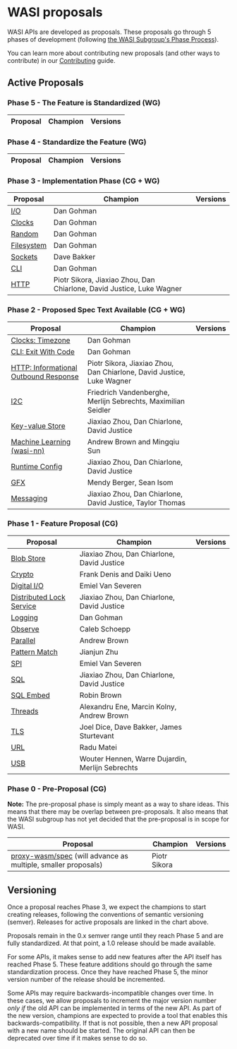 # WASI proposals

WASI APIs are developed as proposals. These proposals go through 5 phases of development (following [the WASI Subgroup's Phase Process]).

You can learn more about contributing new proposals (and other ways to contribute) in our [Contributing] guide.

[the WASI Subgroup's Phase Process]: https://github.com/WebAssembly/WASI/blob/main/Contributing.md#the-phase-process
[Contributing]: https://github.com/WebAssembly/WASI/blob/main/Contributing.md

## Active Proposals

### Phase 5 - The Feature is Standardized (WG)

| Proposal                                                                       | Champion                               | Versions |
| ------------------------------------------------------------------------------ | -------------------------------------- | -------- |

### Phase 4 - Standardize the Feature (WG)

| Proposal                                                                       | Champion                               | Versions |
| ------------------------------------------------------------------------------ | -------------------------------------- | -------- |

### Phase 3 - Implementation Phase (CG + WG)

| Proposal                                                                       | Champion                               | Versions |
| ------------------------------------------------------------------------------ | -------------------------------------- | -------- |
| [I/O][wasi-io]                                                                 | Dan Gohman                             |          |
| [Clocks][wasi-clocks]                                                          | Dan Gohman                             |          |
| [Random][wasi-random]                                                          | Dan Gohman                             |          |
| [Filesystem][wasi-filesystem]                                                  | Dan Gohman                             |          |
| [Sockets][wasi-sockets]                                                        | Dave Bakker                            |          |
| [CLI][wasi-cli]                                                                | Dan Gohman                             |          |
| [HTTP][wasi-http]                                                              | Piotr Sikora, Jiaxiao Zhou, Dan Chiarlone, David Justice, Luke Wagner |          |

### Phase 2 - Proposed Spec Text Available (CG + WG)

| Proposal                                                                       | Champion                                                      | Versions |
| ------------------------------------------------------------------------------ |---------------------------------------------------------------| -------- |
| [Clocks: Timezone][wasi-clocks]                                                | Dan Gohman                                                    |          |
| [CLI: Exit With Code][wasi-cli]                                                | Dan Gohman                                                    |          |
| [HTTP: Informational Outbound Response][wasi-http]                             | Piotr Sikora, Jiaxiao Zhou, Dan Chiarlone, David Justice, Luke Wagner |          |
| [I2C][wasi-i2c]                                                                | Friedrich Vandenberghe, Merlijn Sebrechts, Maximilian Seidler |          |
| [Key-value Store][wasi-kv-store]                                               | Jiaxiao Zhou, Dan Chiarlone, David Justice                    |          |
| [Machine Learning (wasi-nn)][wasi-nn]                                          | Andrew Brown and Mingqiu Sun                                  |          |
| [Runtime Config][wasi-runtime-config]                                          | Jiaxiao Zhou, Dan Chiarlone, David Justice                    |          |
| [GFX][wasi-gfx]                                                                | Mendy Berger, Sean Isom                                       |          |
| [Messaging][wasi-messaging]                                            | Jiaxiao Zhou, Dan Chiarlone, David Justice, Taylor Thomas     |          |

### Phase 1 - Feature Proposal (CG)

| Proposal                                                                       | Champion                               | Versions |
| ------------------------------------------------------------------------------ | -------------------------------------- | -------- |
| [Blob Store][wasi-blob-store]                                                  | Jiaxiao Zhou, Dan Chiarlone, David Justice |          |
| [Crypto][wasi-crypto]                                                          | Frank Denis and Daiki Ueno             |          |
| [Digital I/O][wasi-digital-io]                      | Emiel Van Severen |          |
| [Distributed Lock Service][wasi-distributed-lock-service]                      | Jiaxiao Zhou, Dan Chiarlone, David Justice |          |
| [Logging][wasi-logging]                                               | Dan Gohman |          |
| [Observe][wasi-observe]    | Caleb Schoepp                           |          |
| [Parallel][wasi-parallel]                                                      | Andrew Brown                           |          |
| [Pattern Match][wasi-pattern-match]                                                      | Jianjun Zhu                           |          |
| [SPI][wasi-spi]                      | Emiel Van Severen |          |
| [SQL][wasi-sql]                                                                | Jiaxiao Zhou, Dan Chiarlone, David Justice |          |
| [SQL Embed][wasi-sql-embed]                                                                | Robin Brown |          |
| [Threads][wasi-threads]                                                        | Alexandru Ene, Marcin Kolny, Andrew Brown |          |
| [TLS][wasi-tls]                                                                | Joel Dice, Dave Bakker, James Sturtevant  |          |
| [URL][wasi-url]                                                                | Radu Matei       |          |
| [USB][wasi-usb]                                                                | Wouter Hennen, Warre Dujardin, Merlijn Sebrechts | |

### Phase 0 - Pre-Proposal (CG)

**Note:** The pre-proposal phase is simply meant as a way to share ideas. This means that there may be overlap between pre-proposals. It also means that the WASI subgroup has not yet decided that the pre-proposal is in scope for WASI.

| Proposal                                                                       | Champion                               | Versions |
| ------------------------------------------------------------------------------ | -------------------------------------- | -------- |
| [proxy-wasm/spec][wasi-proxy-wasm] (will advance as multiple, smaller proposals)    | Piotr Sikora                           |          |

## Versioning

Once a proposal reaches Phase 3, we expect the champions to start creating releases, following the conventions of semantic versioning (semver). Releases for active proposals are linked in the chart above.

Proposals remain in the 0.x semver range until they reach Phase 5 and are fully standardized. At that point, a 1.0 release should be made available.

For some APIs, it makes sense to add new features after the API itself has reached Phase 5. These feature additions should go through the same standardization process. Once they have reached Phase 5, the minor version number of the release should be incremented.

Some APIs may require backwards-incompatible changes over time. In these cases, we allow proposals to increment the major version number _only if_ the old API can be implemented in terms of the new API. As part of the new version, champions are expected to provide a tool that enables this backwards-compatibility. If that is not possible, then a new API proposal with a new name should be started. The original API can then be deprecated over time if it makes sense to do so.

[WebAssembly CG Phases process]: https://github.com/WebAssembly/meetings/blob/master/process/phases.md
[witx]: https://github.com/WebAssembly/WASI/blob/main/tools/witx-docs.md
[ephemeral/snapshot/old process]: https://github.com/WebAssembly/WASI/blob/master/phases/README.md

[wasi-blob-store]: https://github.com/WebAssembly/wasi-blob-store
[wasi-clocks]: https://github.com/WebAssembly/wasi-clocks
[wasi-crypto]: https://github.com/WebAssembly/wasi-crypto
[wasi-data]: https://github.com/singlestore-labs/wasi-data
[wasi-digital-io]: https://github.com/WebAssembly/wasi-digital-io
[wasi-distributed-lock-service]: https://github.com/WebAssembly/wasi-distributed-lock-service
[wasi-filesystem]: https://github.com/WebAssembly/wasi-filesystem
[wasi-http]: https://github.com/WebAssembly/wasi-http
[wasi-i2c]: https://github.com/WebAssembly/wasi-i2c
[wasi-io]: https://github.com/WebAssembly/wasi-io
[wasi-kv-store]: https://github.com/WebAssembly/wasi-kv-store
[wasi-logging]: https://github.com/WebAssembly/wasi-logging
[wasi-messaging]: https://github.com/WebAssembly/wasi-messaging
[wasi-nn]: https://github.com/WebAssembly/wasi-nn
[wasi-observe]: https://github.com/dylibso/wasi-observe
[wasi-parallel]: https://github.com/WebAssembly/wasi-parallel
[wasi-pattern-match]: https://github.com/WebAssembly/wasi-pattern-match
[wasi-proxy-wasm]: https://github.com/proxy-wasm/spec
[wasi-random]: https://github.com/WebAssembly/wasi-random
[wasi-runtime-config]: https://github.com/WebAssembly/wasi-runtime-config
[wasi-sockets]: https://github.com/WebAssembly/wasi-sockets
[wasi-spi]: https://github.com/WebAssembly/wasi-spi
[wasi-sql]: https://github.com/WebAssembly/wasi-sql
[wasi-sql-embed]: https://github.com/WebAssembly/wasi-sql-embed
[wasi-threads]: https://github.com/WebAssembly/wasi-native-threads
[wasi-tls]: https://github.com/WebAssembly/wasi-tls
[wasi-url]: https://github.com/WebAssembly/wasi-url
[wasi-usb]: https://github.com/WebAssembly/wasi-usb
[wasi-gfx]: https://github.com/WebAssembly/wasi-gfx
[wasi-cli]: https://github.com/WebAssembly/wasi-cli
